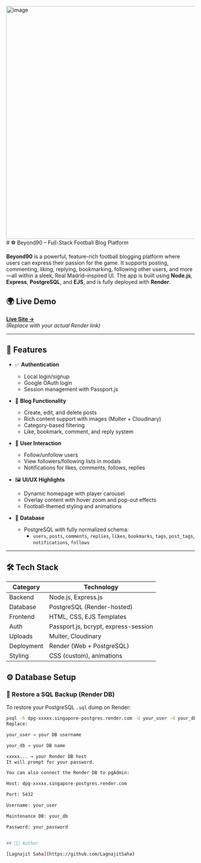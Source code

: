 <img width="1348" height="621" alt="image" src="https://github.com/user-attachments/assets/fb6b24ba-7488-494b-836c-3105c8472f86" /># ⚽ Beyond90 – Full-Stack Football Blog Platform

**Beyond90** is a powerful, feature-rich football blogging platform where users can express their passion for the game. It supports posting, commenting, liking, replying, bookmarking, following other users, and more—all within a sleek, Real Madrid–inspired UI. The app is built using **Node.js**, **Express**, **PostgreSQL**, and **EJS**, and is fully deployed with **Render**.

## 🌍 Live Demo

**[Live Site →](https://beyond90.onrender.com)**  
*(Replace with your actual Render link)*

---

## 🚀 Features

- ✅ **Authentication**
  - Local login/signup
  - Google OAuth login
  - Session management with Passport.js

- 📝 **Blog Functionality**
  - Create, edit, and delete posts
  - Rich content support with images (Multer + Cloudinary)
  - Category-based filtering
  - Like, bookmark, comment, and reply system

- 👥 **User Interaction**
  - Follow/unfollow users
  - View followers/following lists in modals
  - Notifications for likes, comments, follows, replies

- 🖼️ **UI/UX Highlights**
  - Dynamic homepage with player carousel
  - Overlay content with hover zoom and pop-out effects
  - Football-themed styling and animations

- 📂 **Database**
  - PostgreSQL with fully normalized schema:
    - `users`, `posts`, `comments`, `replies`, `likes`, `bookmarks`, `tags`, `post_tags`, `notifications`, `follows`

---

## 🛠️ Tech Stack

| Category       | Technology                      |
|----------------|----------------------------------|
| Backend        | Node.js, Express.js              |
| Database       | PostgreSQL (Render-hosted)       |
| Frontend       | HTML, CSS, EJS Templates         |
| Auth           | Passport.js, bcrypt, express-session |
| Uploads        | Multer, Cloudinary               |
| Deployment     | Render (Web + PostgreSQL)        |
| Styling        | CSS (custom), animations         |



## ⚙️ Database Setup

### 🔄 Restore a SQL Backup (Render DB)

To restore your PostgreSQL `.sql` dump on Render:

```bash
psql -h dpg-xxxxx.singapore-postgres.render.com -U your_user -d your_db -f beyond90_backup.sql
Replace:

your_user → your DB username

your_db → your DB name

xxxxx... → your Render DB host
It will prompt for your password.

You can also connect the Render DB to pgAdmin:

Host: dpg-xxxxx.singapore-postgres.render.com

Port: 5432

Username: your_user

Maintenance DB: your_db

Password: your_password


## 👨‍💻 Author

[Lagnajit Saha](https://github.com/LagnajitSaha)



